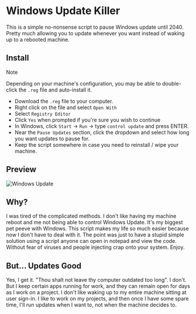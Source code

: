 # Windows Update Killer
This is a simple no-nonsense script to pause Windows update until 2040.
Pretty much allowing you to update whenever you want instead of waking up to a rebooted machine.

## Install
> [!NOTE]
> Depending on your machine's configuration, you may be able to double-click the `.reg` file and auto-install it.

- Download the `.reg` file to your computer.
- Right click on the file and select `Open With`
- Select `Registry Editor`
- Click `Yes` when prompted if you're sure you wish to continue
- In Windows, click `Start` -> `Run` -> type `control update` and press ENTER.
- Near the `Pause Updates` section, click the dropdown and select how long you want updates to pause for.
- Keep the script somewhere in case you need to reinstall / wipe your machine.

## Preview

![Windows Update](https://github.com/Aetherinox/Windows-Update-Killer/assets/118329232/c6d289a2-d1eb-4a0b-bf53-181612fcd504)

## Why?
I was tired of the complicated methods. I don't like having my machine reboot and me not being able to control Windows Update. It's my biggest pet peeve with Windows. This script makes my life so much easier because now I don't have to deal with it. The point was just to have a stupid simple solution using a script anyone can open in notepad and view the code. Without fear of viruses and people injecting crap onto your system. Enjoy.

## But... Updates Good
Yes, I get it. "Thou shalt not leave thy computer outdated too long".
I don't. But I keep certain apps running for work, and they can remain open for days as I work on a project. I don't like waking up to my entire machine sitting at user sign-in. I like to work on my projects, and then once I have some spare time, I'll run updates when I want to, not when the machine decides to.
